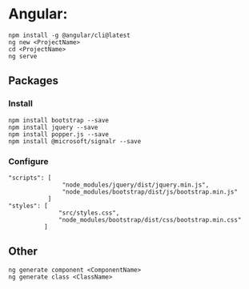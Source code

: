 # Angular:
    npm install -g @angular/cli@latest
    ng new <ProjectName>
    cd <ProjectName>
    ng serve

## Packages
### Install
    npm install bootstrap --save
    npm install jquery --save
    npm install popper.js --save
    npm install @microsoft/signalr --save
### Configure
    "scripts": [
	               "node_modules/jquery/dist/jquery.min.js",
	               "node_modules/bootstrap/dist/js/bootstrap.min.js"              
               ]
	"styles": [
	              "src/styles.css",
	              "node_modules/bootstrap/dist/css/bootstrap.min.css"
              ]
## Other
    ng generate component <ComponentName>
    ng generate class <ClassName>